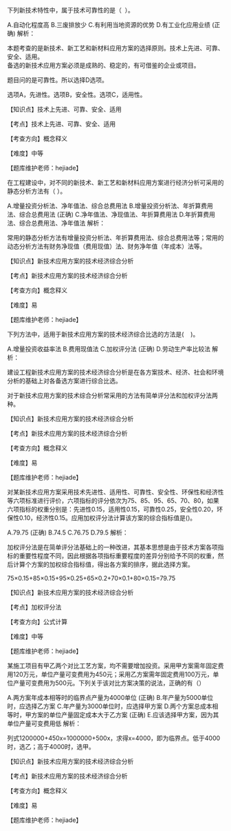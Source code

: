 <p>下列新技术特性中，属于技术可靠性的是（ &nbsp;）。</p>
A.自动化程度高
B.三废排放少
C.有利用当地资源的优势
D.有工业化应用业绩  (正确)
解析：<p>本题考查的是新技术、新工艺和新材料应用方案的选择原则。技术上先进、可靠、安全、适用。<br/>备选的新技术应用方案必须是成熟的、稳定的，有可借鉴的企业或项目。<br/></p><p>题目问的是可靠性。所以选择D选项。</p><p>选项A，先进性。选项B，安全性。选项C，适用性。</p><p>【知识点】技术上先进、可靠、安全、适用</p><p>【考点】技术上先进、可靠、安全、适用</p><p>【考查方向】概念释义</p><p>【难度】中等</p><p>【题库维护老师：hejiade】</p>
<p>在工程建设中，对不同的新技术、新工艺和新材料应用方案进行经济分析可采用的静态分析方法有（ ）。</p>
A.增量投资分析法、净年值法、综合总费用法
B.增量投资分析法、年折算费用法、综合总费用法  (正确)
C.净年值法、净现值法、年折算费用法
D.年折算费用法、综合总费用法、净年值法
解析：<p>常用的静态分析方法有增量投资分析法、年折算费用法、综合总费用法等；常用的动态分析方法有财务净现值（费用现值）法、财务净年值（年成本）法等。</p><p>【知识点】新技术应用方案的技术经济综合分析</p><p>【考点】新技术应用方案的技术经济综合分析</p><p>【考查方向】概念释义</p><p>【难度】易</p><p>【题库维护老师：hejiade】</p>
<p>下列方法中，适用于新技术应用方案的技术经济综合比选的方法是( &nbsp; &nbsp;)。</p>
A.增量投资收益率法
B.费用现值法
C.加权评分法  (正确)
D.劳动生产率比较法
解析：<p>建设工程新技术应用方案的技术经济综合分析是在各方案技术、经济、社会和环境分析的基础上对各备选方案进行综合比选。</p><p>对于新技术应用方案的技术综合分析常采用的方法有简单评分法和加权评分法两种。</p><p>【知识点】新技术应用方案的技术经济综合分析</p><p>【考点】新技术应用方案的技术经济综合分析</p><p>【考查方向】概念释义</p><p>【难度】易</p><p>【题库维护老师：hejiade】</p>
<p>对某新技术应用方案采用技术先进性、适用性、可靠性、安全性、环保性和经济性等六项标准进行评价，六项指标的评分依次为75、85、95、65、70、80，如果六项指标的权重分别是：先进性0.15，适用性0.15，可靠性0.25，安全性0.20，环保性0.10，经济性0.15。应用加权评分法计算该方案的综合指标值是()。</p>
A.79.75  (正确)
B.74.5
C.76.75
D.79.5
解析：<p>加权评分法是在简单评分法基础上的一种改进，其基本思想是由于技术方案各项指标的重要性程度不同，因此根据各项指标重要程度的差异分别给予不同的权重，然后计算个方案的加权综合指标值，得出各方案的排序，据此选择方案。<br/></p><p>75×0.15+85×0.15+95×0.25+65×0.2+70×0.1+80×0.15=79.75</p><p>【知识点】新技术应用方案的技术经济综合分析</p><p>【考点】加权评分法</p><p>【考查方向】公式计算</p><p>【难度】中等</p><p>【题库维护老师：hejiade】</p>
<p>某施工项目有甲乙两个对比工艺方案，均不需要增加投资。采用甲方案需年固定费用120万元，单位产量可变费用为450元；采用乙方案需年固定费用100万元，单位产量可变费用为500元。下列关于该对比方案决策的说法，正确的有（）</p>
A.两方案年成本相等时的临界点产量为4000单位  (正确)
B.年产量为5000单位时，应选择乙方案
C.年产量为3000单位时，应选择甲方案
D.两个方案总成本相等时，甲方案的单位产量固定成本大于乙方案  (正确)
E.应该选择甲方案，因为其单位产量可变费用低
解析：<p>列式1200000+450x=1000000+500x，求得x=4000，即为临界点。低于4000时，选乙；高于4000时，选甲。</p><p>【知识点】新技术应用方案的技术经济综合分析</p><p>【考点】新技术应用方案的技术经济综合分析</p><p>【考查方向】概念释义</p><p>【难度】易</p><p>【题库维护老师：hejiade】</p>
